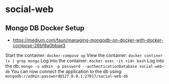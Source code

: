 # social-web

## Mongo DB Docker Setup
- https://medium.com/faun/managing-mongodb-on-docker-with-docker-compose-26bf8a0bbae3

Start the container:
`docker-compose up`
View the container:
`docker continer ls | grep mongo`
Log into the container:
`docker exec -it <id> bash`
Log into the db:
`mongo -u admin -p password --authenticationDatabase social-web-db`
You can now connect the application to the db using:
`mongodb://admin:password@127.0.0.1:27017/social-web-db`
